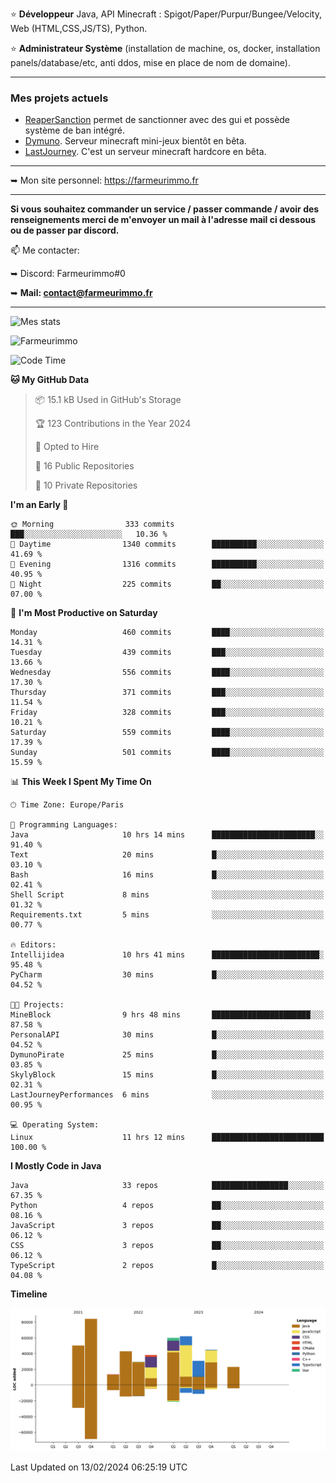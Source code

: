 ⭐ **Développeur** Java, API Minecraft : Spigot/Paper/Purpur/Bungee/Velocity, Web (HTML,CSS,JS/TS), Python.

⭐ **Administrateur Système** (installation de machine, os, docker, installation panels/database/etc, anti ddos, mise en place de nom de domaine).

---

### Mes projets actuels
- [ReaperSanction](https://www.spigotmc.org/resources/reapersanction.89580/) permet de sanctionner avec des gui et possède système de ban intégré.
- [Dymuno](https://discord.gg/dymuno-community-986460742293282886). Serveur minecraft mini-jeux bientôt en bêta.
- [LastJourney](https://lastjourney.fr). C'est un serveur minecraft hardcore en bêta.

---

➥ Mon site personnel: https://farmeurimmo.fr

---

**Si vous souhaitez commander un service / passer commande / avoir des renseignements merci de m'envoyer un mail à l'adresse mail ci dessous ou de passer par discord.**

📫 Me contacter:
 
   ➥ Discord: Farmeurimmo#0
   
   ➥ **Mail: contact@farmeurimmo.fr**

---

![Mes stats](https://github-readme-stats.farmeurimmo.fr/api?username=Farmeurimmo&count_private=true&show_icons=true&theme=radical)

<img src="https://komarev.com/ghpvc/?username=Farmeurimmo" alt="Farmeurimmo" />

<!--START_SECTION:waka-->
![Code Time](http://img.shields.io/badge/Code%20Time-1%2C172%20hrs%2025%20mins-blue)

**🐱 My GitHub Data** 

> 📦 15.1 kB Used in GitHub's Storage 
 > 
> 🏆 123 Contributions in the Year 2024
 > 
> 💼 Opted to Hire
 > 
> 📜 16 Public Repositories 
 > 
> 🔑 10 Private Repositories 
 > 
**I'm an Early 🐤** 

```text
🌞 Morning                333 commits         ███░░░░░░░░░░░░░░░░░░░░░░   10.36 % 
🌆 Daytime                1340 commits        ██████████░░░░░░░░░░░░░░░   41.69 % 
🌃 Evening                1316 commits        ██████████░░░░░░░░░░░░░░░   40.95 % 
🌙 Night                  225 commits         ██░░░░░░░░░░░░░░░░░░░░░░░   07.00 % 
```
📅 **I'm Most Productive on Saturday** 

```text
Monday                   460 commits         ████░░░░░░░░░░░░░░░░░░░░░   14.31 % 
Tuesday                  439 commits         ███░░░░░░░░░░░░░░░░░░░░░░   13.66 % 
Wednesday                556 commits         ████░░░░░░░░░░░░░░░░░░░░░   17.30 % 
Thursday                 371 commits         ███░░░░░░░░░░░░░░░░░░░░░░   11.54 % 
Friday                   328 commits         ███░░░░░░░░░░░░░░░░░░░░░░   10.21 % 
Saturday                 559 commits         ████░░░░░░░░░░░░░░░░░░░░░   17.39 % 
Sunday                   501 commits         ████░░░░░░░░░░░░░░░░░░░░░   15.59 % 
```


📊 **This Week I Spent My Time On** 

```text
🕑︎ Time Zone: Europe/Paris

💬 Programming Languages: 
Java                     10 hrs 14 mins      ███████████████████████░░   91.40 % 
Text                     20 mins             █░░░░░░░░░░░░░░░░░░░░░░░░   03.10 % 
Bash                     16 mins             █░░░░░░░░░░░░░░░░░░░░░░░░   02.41 % 
Shell Script             8 mins              ░░░░░░░░░░░░░░░░░░░░░░░░░   01.32 % 
Requirements.txt         5 mins              ░░░░░░░░░░░░░░░░░░░░░░░░░   00.77 % 

🔥 Editors: 
Intellijidea             10 hrs 41 mins      ████████████████████████░   95.48 % 
PyCharm                  30 mins             █░░░░░░░░░░░░░░░░░░░░░░░░   04.52 % 

🐱‍💻 Projects: 
MineBlock                9 hrs 48 mins       ██████████████████████░░░   87.58 % 
PersonalAPI              30 mins             █░░░░░░░░░░░░░░░░░░░░░░░░   04.52 % 
DymunoPirate             25 mins             █░░░░░░░░░░░░░░░░░░░░░░░░   03.85 % 
SkylyBlock               15 mins             █░░░░░░░░░░░░░░░░░░░░░░░░   02.31 % 
LastJourneyPerformances  6 mins              ░░░░░░░░░░░░░░░░░░░░░░░░░   00.95 % 

💻 Operating System: 
Linux                    11 hrs 12 mins      █████████████████████████   100.00 % 
```

**I Mostly Code in Java** 

```text
Java                     33 repos            █████████████████░░░░░░░░   67.35 % 
Python                   4 repos             ██░░░░░░░░░░░░░░░░░░░░░░░   08.16 % 
JavaScript               3 repos             ██░░░░░░░░░░░░░░░░░░░░░░░   06.12 % 
CSS                      3 repos             ██░░░░░░░░░░░░░░░░░░░░░░░   06.12 % 
TypeScript               2 repos             █░░░░░░░░░░░░░░░░░░░░░░░░   04.08 % 
```



**Timeline**

![Lines of Code chart](https://raw.githubusercontent.com/Farmeurimmo/Farmeurimmo/main/assets/bar_graph.png)


 Last Updated on 13/02/2024 06:25:19 UTC
<!--END_SECTION:waka-->
